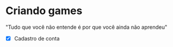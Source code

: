 # Criando games
"Tudo que você não entende é por que você ainda não aprendeu" 

- [X] Cadastro de conta